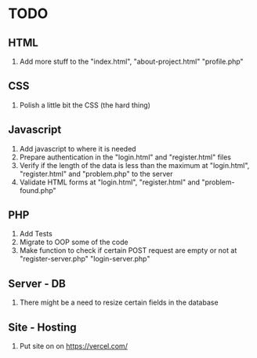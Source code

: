 # TODO

## HTML

1. Add more stuff to the "index.html", "about-project.html" "profile.php"

## CSS

1. Polish a little bit the CSS (the hard thing)

## Javascript

1. Add javascript to where it is needed
2. Prepare authentication in the "login.html" and "register.html" files
3. Verify if the length of the data is less than the maximum at "login.html", "register.html" and "problem.php" to the server
4. Validate HTML forms at "login.html", "register.html" and "problem-found.php"

## PHP

1. Add Tests
2. Migrate to OOP some of the code
4. Make function to check if certain POST request are empty or not at "register-server.php" "login-server.php"

## Server - DB

1. There might be a need to resize certain fields in the database

## Site - Hosting

1. Put site on on https://vercel.com/
